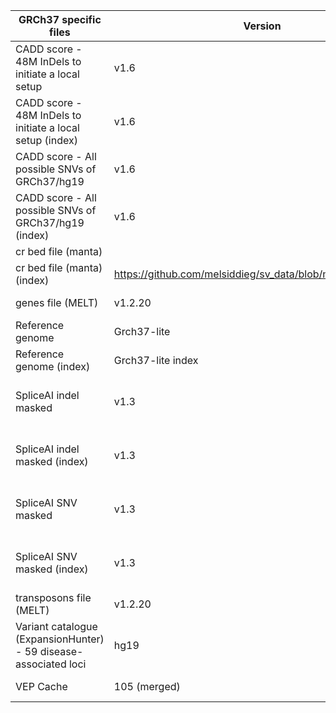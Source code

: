 
|	GRCh37 specific files	|	Version	|	Link / File name	|	Documentation	|	Other	|
| ------------- | ------------- |------------- | ------------- | ------------- |
|	CADD score - 48M InDels to initiate a local setup	|	v1.6	|	https://krishna.gs.washington.edu/download/CADD/v1.6/GRCh37/InDels.tsv.gz	|		|		|
|	CADD score - 48M InDels to initiate a local setup (index)	|	v1.6	|	https://krishna.gs.washington.edu/download/CADD/v1.6/GRCh37/InDels.tsv.gz.tbi	|		|		|
|	CADD score - All possible SNVs of GRCh37/hg19	|	v1.6	|	https://krishna.gs.washington.edu/download/CADD/v1.6/GRCh37/whole_genome_SNVs.tsv.gz	|		|		|
|	CADD score - All possible SNVs of GRCh37/hg19 (index)	|	v1.6	|	https://krishna.gs.washington.edu/download/CADD/v1.6/GRCh37/whole_genome_SNVs.tsv.gz.tbi	|		|		|
|	cr bed file (manta)	|		|	https://github.com/melsiddieg/sv_data/blob/main/data_prep.sh	|		|		|
|	cr bed file (manta) (index)	|	https://github.com/melsiddieg/sv_data/blob/main/data_prep.sh	|		|		|		|
|	genes file (MELT)	|	v1.2.20	|	https://github.com/mills-lab/apps/blob/master/images/MELT/1.2.20/add_bed_files/1KGP_Hg19/hg19.genes.bed	|		|		|
|	Reference genome	|	Grch37-lite	|	https://www.bcgsc.ca/downloads/genomes/9606/hg19/1000genomes/bwa_ind/genome/GRCh37-lite.fa	|		|		|
|	Reference genome (index)	|	Grch37-lite index	|	https://www.bcgsc.ca/downloads/genomes/9606/hg19/1000genomes/bwa_ind/genome/GRCh37-lite.fa.fai	|		|		|
|	SpliceAI indel masked	|	v1.3	|	spliceai_scores.masked.indel.hg19.vcf.gz	|		|	 The SpliceAI free non-commercial version 1.3 can be downloaded from https://basespace.illumina.com	|
|	SpliceAI indel masked (index)	|	v1.3	|	spliceai_scores.masked.indel.hg19.vcf.gz.tbi	|		|	 The SpliceAI free non-commercial version 1.3 can be downloaded from https://basespace.illumina.com	|
|	SpliceAI SNV masked	|	v1.3	|	spliceai_scores.masked.snv.hg19.vcf.gz	|		|	 The SpliceAI free non-commercial version 1.3 can be downloaded from https://basespace.illumina.com	|
|	SpliceAI SNV masked (index)	|	v1.3	|	spliceai_scores.masked.snv.hg19.vcf.gz.tbi	|		|	 The SpliceAI free non-commercial version 1.3 can be downloaded from https://basespace.illumina.com	|
|	transposons file (MELT)	|	v1.2.20	|	https://github.com/mills-lab/apps/blob/master/images/MELT/1.2.20/me_refs/1KGP_Hg19/*_MELT.zip	|		|		|
|	Variant catalogue (ExpansionHunter) - 59 disease-associated loci	|	hg19	|	https://github.com/Illumina/ExpansionHunter/raw/master/variant_catalog/hg19/variant_catalog.json	|		|		|
|	VEP Cache	|	105 (merged)	|	http://ftp.ensembl.org/pub/release-105/variation/indexed_vep_cache/homo_sapiens_merged_vep_105_GRCh37.tar.gz	|	https://cadd.gs.washington.edu	|		|
